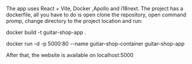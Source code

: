 The app uses React + Vite, Docker ,Apollo and i18next.
The project has a dockerfile, all you have to do is open clone the repository, open
command promp, change directory to the project location and run:

docker build -t guitar-shop-app .

docker run -d -p 5000:80 --name guitar-shop-container guitar-shop-app

After that, the website is available on localhost:5000
